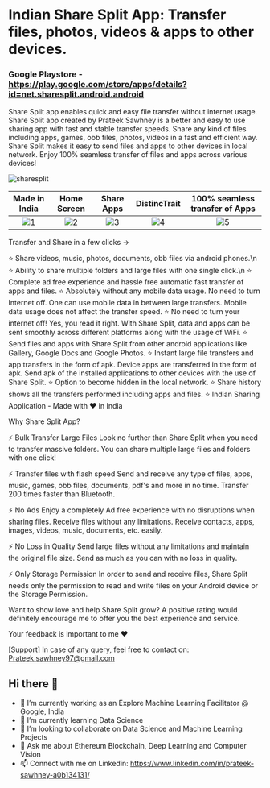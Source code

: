 <!--### Hi there 👋>>

<!--
**prateeksawhney97/prateeksawhney97** is a ✨ _special_ ✨ repository because its `README.md` (this file) appears on your GitHub profile.

Here are some ideas to get you started:
-->

# Indian Share Split App: Transfer files, photos, videos & apps to other devices.

### Google Playstore - https://play.google.com/store/apps/details?id=net.sharesplit.android.android

Share Split app enables quick and easy file transfer without internet usage. Share Split app created by Prateek Sawhney is a better and easy to use sharing app with fast and stable transfer speeds. Share any kind of files including apps, games, obb files, photos, videos in a fast and efficient way. Share Split makes it easy to send files and apps to other devices in local network. Enjoy 100% seamless transfer of files and apps across various devices!


![sharesplit](https://user-images.githubusercontent.com/34116562/89002206-22856780-d31a-11ea-8fec-e0ae058be96a.png)

Made in India          |  Home Screen        | Share Apps         | DistincTrait       | 100% seamless transfer of Apps          |
:-------------------------:|:-------------------------:|:-------------------------:|:-------------------------:|:-------------------------:
![1](https://user-images.githubusercontent.com/34116562/89002584-1d74e800-d31b-11ea-9183-875395c3e00d.jpg)  |  ![2](https://user-images.githubusercontent.com/34116562/89002592-1f3eab80-d31b-11ea-9eb4-a82b1d7cfe15.jpg) | ![3](https://user-images.githubusercontent.com/34116562/89002600-21086f00-d31b-11ea-836a-dae45d15b26e.jpg) | ![4](https://user-images.githubusercontent.com/34116562/89002608-25348c80-d31b-11ea-9dc9-ec68f5a9df48.jpg) | ![5](https://user-images.githubusercontent.com/34116562/89002611-2796e680-d31b-11ea-99b4-7e5ea953f536.jpg)


Transfer and Share in a few clicks ->

⭐ Share videos, music, photos, documents, obb files via android phones.\n
⭐ Ability to share multiple folders and large files with one single click.\n
⭐ Complete ad free experience and hassle free automatic fast transfer of apps and files.
⭐ Absolutely without any mobile data usage. No need to turn Internet off. One can use mobile data in between large transfers. Mobile data usage does not affect the transfer speed.
⭐ No need to turn your internet off! Yes, you read it right. With Share Split, data and apps can be sent smoothly across different platforms along with the usage of WiFi.
⭐ Send files and apps with Share Split from other android applications like Gallery, Google Docs and Google Photos.
⭐ Instant large file transfers and app transfers in the form of apk. Device apps are transferred in the form of apk. Send apk of the installed applications to other devices with the use of Share Split.
⭐ Option to become hidden in the local network.
⭐ Share history shows all the transfers performed including apps and files.
⭐ Indian Sharing Application - Made with ❤ in India 

Why Share Split App?

⚡ Bulk Transfer Large Files
Look no further than Share Split when you need to transfer massive folders. You can share multiple large files and folders with one click!

⚡ Transfer files with flash speed
Send and receive any type of files, apps, music, games, obb files, documents, pdf's and more in no time. Transfer 200 times faster than Bluetooth.

⚡ No Ads
Enjoy a completely Ad free experience with no disruptions when sharing files. Receive files without any limitations. Receive contacts, apps, images, videos, music, documents, etc. easily.

⚡ No Loss in Quality
Send large files without any limitations and maintain the original file size. Send as much as you can with no loss in quality.

⚡ Only Storage Permission
In order to send and receive files, Share Split needs only the permission to read and write files on your Android device or the Storage Permission.

Want to show love and help Share Split grow? A positive rating would definitely encourage me to offer you the best experience and service.

Your feedback is important to me ❤

[Support] 
In case of any query, feel free to contact on: Prateek.sawhney97@gmail.com

## Hi there 👋

- 🔭 I’m currently working as an Explore Machine Learning Facilitator @ Google, India
- 🌱 I’m currently learning Data Science
- 👯 I’m looking to collaborate on Data Science and Machine Learning Projects
- 💬 Ask me about Ethereum Blockchain, Deep Learning and Computer Vision
- 📫 Connect with me on Linkedin: https://www.linkedin.com/in/prateek-sawhney-a0b134131/ 
